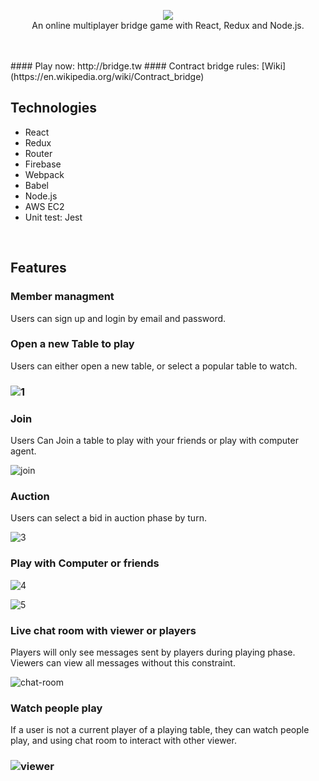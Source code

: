 
<p align=center>
<img src="./screenshot/logo.png"/>
<br/>
An online multiplayer bridge game with React, Redux and Node.js.
</p>
<br/>
<br/>
#### Play now: http://bridge.tw
#### Contract bridge rules: [Wiki](https://en.wikipedia.org/wiki/Contract_bridge)


<br/>


## Technologies

* React
* Redux
* Router
* Firebase
* Webpack
* Babel
* Node.js
* AWS EC2
* Unit test: Jest


<br/>


## Features

### Member managment

Users can sign up and login by email and password. 



### Open a new Table to play

Users can either open a new table, or select a popular table to watch.

### ![1](./screenshot/tables.png)



### Join

Users Can Join a table to play with your friends or play with computer agent.

![join](./screenshot/join.png)



### Auction

Users can select a bid in auction phase by turn.

![3](./screenshot/auction.png)



### Play with Computer or friends

![4](./screenshot/playing.png)



![5](./screenshot/playing_player2.png)



### Live chat room with viewer or players 

Players will only see messages sent by players during playing phase. Viewers can view all messages without this constraint.

![chat-room](./screenshot/chatroom.png)





### Watch people play

If a user is not a current player of a playing table, they can watch people play, and using chat room to interact with other viewer.

### ![viewer](./screenshot/viewer-mode.png)






